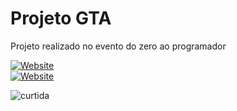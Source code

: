 # Projeto GTA
Projeto realizado no evento do zero ao programador

[![Website](https://img.shields.io/badge/Website-39E09B?style=for-the-badge&logo=Website&logoColor=white)](projeto-gta.netlify.app) 
<br/>
[![Website](https://img.shields.io/badge/Acesse%20o%20meu-Website-39E09B?style=for-the-badge&logo=Website&logoColor=white)](projeto-gta.netlify.app)

![curtida](https://img.shields.io/badge/Deixa%20o-%E2%9D%A4-red.svg?style=flat)
